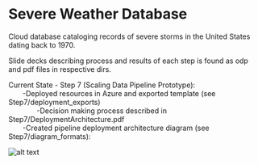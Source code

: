 # Severe Weather Database

Cloud database cataloging records of severe storms in the United States dating back to 1970.<br>

Slide decks describing process and results of each step is found as odp and pdf files in respective dirs.<br>

Current State - Step 7 (Scaling Data Pipeline Prototype):<br>
&emsp;&emsp;-Deployed resources in Azure and exported template (see Step7/deployment_exports) <br>
&emsp;&emsp;&emsp;&emsp;-Decision making process described in Step7/DeploymentArchitecture.pdf<br>
&emsp;&emsp;-Created pipeline deployment architecture diagram (see Step7/diagram_formats):<br>

![alt text](https://github.com/conner-mcnicholas/SevereWeatherDB/blob/main/Step7/diagram_formats/archdiagramfinal_mod.png?raw=true)
